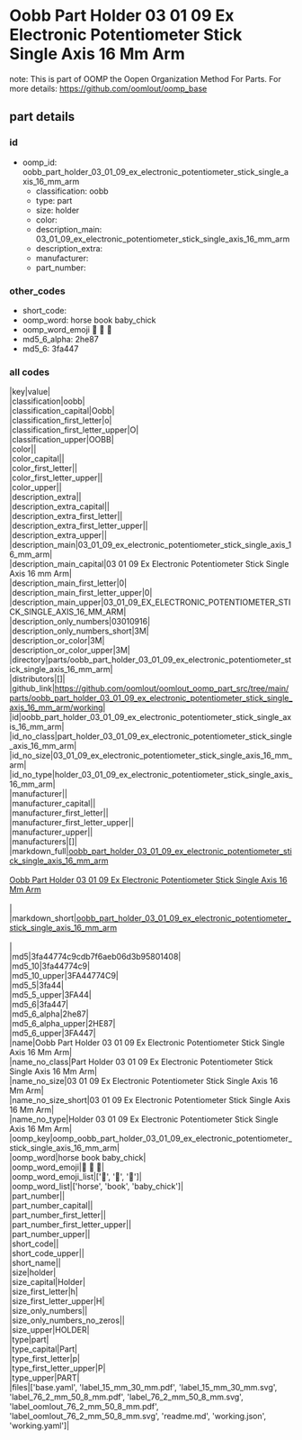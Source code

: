 # Oobb Part Holder 03 01 09 Ex Electronic Potentiometer Stick Single Axis 16 Mm Arm  

note: This is part of OOMP the Oopen Organization Method For Parts. For more details: https://github.com/oomlout/oomp_base

##  part details





### id
* oomp_id: oobb_part_holder_03_01_09_ex_electronic_potentiometer_stick_single_axis_16_mm_arm
  * classification: oobb
  * type: part
  * size: holder
  * color: 
  * description_main: 03_01_09_ex_electronic_potentiometer_stick_single_axis_16_mm_arm
  * description_extra: 
  * manufacturer: 
  * part_number: 

### other_codes
* short_code: 
* oomp_word: horse book baby_chick
* oomp_word_emoji :horse: :book: :baby_chick:
* md5_6_alpha: 2he87
* md5_6: 3fa447

### all codes 
|key|value|  
|classification|oobb|  
|classification_capital|Oobb|  
|classification_first_letter|o|  
|classification_first_letter_upper|O|  
|classification_upper|OOBB|  
|color||  
|color_capital||  
|color_first_letter||  
|color_first_letter_upper||  
|color_upper||  
|description_extra||  
|description_extra_capital||  
|description_extra_first_letter||  
|description_extra_first_letter_upper||  
|description_extra_upper||  
|description_main|03_01_09_ex_electronic_potentiometer_stick_single_axis_16_mm_arm|  
|description_main_capital|03 01 09 Ex Electronic Potentiometer Stick Single Axis 16 mm Arm|  
|description_main_first_letter|0|  
|description_main_first_letter_upper|0|  
|description_main_upper|03_01_09_EX_ELECTRONIC_POTENTIOMETER_STICK_SINGLE_AXIS_16_MM_ARM|  
|description_only_numbers|03010916|  
|description_only_numbers_short|3M|  
|description_or_color|3M|  
|description_or_color_upper|3M|  
|directory|parts/oobb_part_holder_03_01_09_ex_electronic_potentiometer_stick_single_axis_16_mm_arm|  
|distributors|[]|  
|github_link|https://github.com/oomlout/oomlout_oomp_part_src/tree/main/parts/oobb_part_holder_03_01_09_ex_electronic_potentiometer_stick_single_axis_16_mm_arm/working|  
|id|oobb_part_holder_03_01_09_ex_electronic_potentiometer_stick_single_axis_16_mm_arm|  
|id_no_class|part_holder_03_01_09_ex_electronic_potentiometer_stick_single_axis_16_mm_arm|  
|id_no_size|03_01_09_ex_electronic_potentiometer_stick_single_axis_16_mm_arm|  
|id_no_type|holder_03_01_09_ex_electronic_potentiometer_stick_single_axis_16_mm_arm|  
|manufacturer||  
|manufacturer_capital||  
|manufacturer_first_letter||  
|manufacturer_first_letter_upper||  
|manufacturer_upper||  
|manufacturers|[]|  
|markdown_full|[oobb_part_holder_03_01_09_ex_electronic_potentiometer_stick_single_axis_16_mm_arm](https://github.com/oomlout/oomlout_oomp_part_src/tree/main/parts/oobb_part_holder_03_01_09_ex_electronic_potentiometer_stick_single_axis_16_mm_arm/working)<br>[](https://github.com/oomlout/oomlout_oomp_part_src/tree/main/parts/oobb_part_holder_03_01_09_ex_electronic_potentiometer_stick_single_axis_16_mm_arm/working)<br>[Oobb Part Holder 03 01 09 Ex Electronic Potentiometer Stick Single Axis 16 Mm Arm](https://github.com/oomlout/oomlout_oomp_part_src/tree/main/parts/oobb_part_holder_03_01_09_ex_electronic_potentiometer_stick_single_axis_16_mm_arm/working)<br><br>|  
|markdown_short|[oobb_part_holder_03_01_09_ex_electronic_potentiometer_stick_single_axis_16_mm_arm](https://github.com/oomlout/oomlout_oomp_part_src/tree/main/parts/oobb_part_holder_03_01_09_ex_electronic_potentiometer_stick_single_axis_16_mm_arm/working)<br><br>|  
|md5|3fa44774c9cdb7f6aeb06d3b95801408|  
|md5_10|3fa44774c9|  
|md5_10_upper|3FA44774C9|  
|md5_5|3fa44|  
|md5_5_upper|3FA44|  
|md5_6|3fa447|  
|md5_6_alpha|2he87|  
|md5_6_alpha_upper|2HE87|  
|md5_6_upper|3FA447|  
|name|Oobb Part Holder 03 01 09 Ex Electronic Potentiometer Stick Single Axis 16 Mm Arm|  
|name_no_class|Part Holder 03 01 09 Ex Electronic Potentiometer Stick Single Axis 16 Mm Arm|  
|name_no_size|03 01 09 Ex Electronic Potentiometer Stick Single Axis 16 Mm Arm|  
|name_no_size_short|03 01 09 Ex Electronic Potentiometer Stick Single Axis 16 Mm Arm|  
|name_no_type|Holder 03 01 09 Ex Electronic Potentiometer Stick Single Axis 16 Mm Arm|  
|oomp_key|oomp_oobb_part_holder_03_01_09_ex_electronic_potentiometer_stick_single_axis_16_mm_arm|  
|oomp_word|horse book baby_chick|  
|oomp_word_emoji|:horse: :book: :baby_chick:|  
|oomp_word_emoji_list|[':horse:', ':book:', ':baby_chick:']|  
|oomp_word_list|['horse', 'book', 'baby_chick']|  
|part_number||  
|part_number_capital||  
|part_number_first_letter||  
|part_number_first_letter_upper||  
|part_number_upper||  
|short_code||  
|short_code_upper||  
|short_name||  
|size|holder|  
|size_capital|Holder|  
|size_first_letter|h|  
|size_first_letter_upper|H|  
|size_only_numbers||  
|size_only_numbers_no_zeros||  
|size_upper|HOLDER|  
|type|part|  
|type_capital|Part|  
|type_first_letter|p|  
|type_first_letter_upper|P|  
|type_upper|PART|  
|files|['base.yaml', 'label_15_mm_30_mm.pdf', 'label_15_mm_30_mm.svg', 'label_76_2_mm_50_8_mm.pdf', 'label_76_2_mm_50_8_mm.svg', 'label_oomlout_76_2_mm_50_8_mm.pdf', 'label_oomlout_76_2_mm_50_8_mm.svg', 'readme.md', 'working.json', 'working.yaml']|  
